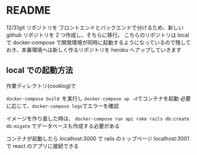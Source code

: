 # README

12/31git リポジトリを
フロントエンドとバックエンドで分けるため、新しい github リポジトリを 2 つ作成し、そちらに移行。
こちらのリポジトリは local で docker-compose で開発環境が同時に起動するようになっているので残しておき、本番環境へは新しく作るリポジトリを heroku へアップしていきます
## local での起動方法

作業ディレクトリ(cooklog)で

`docker-compose build `を実行し
`docker-compose up -d`でコンテナを起動
必要に応じて、`docker-compose logs`でエラーを確認

イメージを作り直した時は、
`docker-compose run api rake rails db:create db:migate`
でデータベースも作成する必要がある

コンテナが起動したら
localhost:3000 で rails のトップページ
localhost:3001 で react のアプリに接続できる
